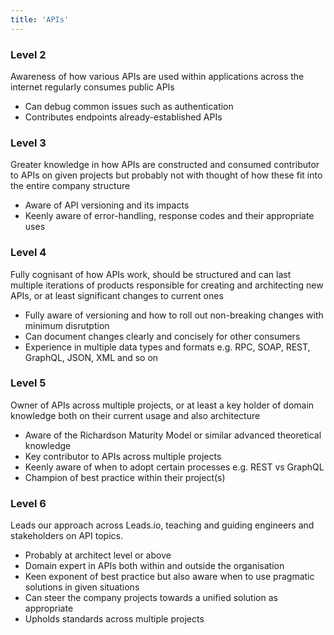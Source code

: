 ```yaml
---
title: 'APIs'
---
```


### Level 2
Awareness of how various APIs are used within applications across the internet
regularly consumes public APIs
- Can debug common issues such as authentication
- Contributes endpoints already-established APIs

### Level 3
Greater knowledge in how APIs are constructed and consumed
contributor to APIs on given projects but probably not with thought of how these fit into the entire company structure
- Aware of API versioning and its impacts
- Keenly aware of error-handling, response codes and their appropriate uses

### Level 4
Fully cognisant of how APIs work, should be structured and can last multiple iterations of products
 responsible for creating and architecting new APIs, or at least significant changes to current ones
- Fully aware of versioning and how to roll out non-breaking changes with minimum disrutption
- Can document changes clearly and concisely for other consumers
- Experience in multiple data types and formats e.g. RPC, SOAP, REST, GraphQL, JSON, XML and so on

### Level 5
Owner of APIs across multiple projects, or at least a key holder of domain knowledge both on their current usage and also architecture
- Aware of the Richardson Maturity Model or similar advanced theoretical knowledge
- Key contributor to APIs across multiple projects
- Keenly aware of when to adopt certain processes e.g. REST vs GraphQL
- Champion of best practice within their project(s)

### Level 6
Leads our approach across Leads.io, teaching and guiding engineers and stakeholders on API topics.
- Probably at architect level or above
- Domain expert in APIs both within and outside the organisation
- Keen exponent of best practice but also aware when to use pragmatic solutions in given situations
- Can steer the company projects towards a unified solution as appropriate
- Upholds standards across multiple projects